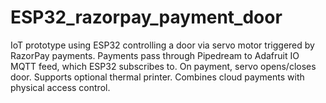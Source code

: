 # ESP32_razorpay_payment_door
IoT prototype using ESP32 controlling a door via servo motor triggered by RazorPay payments. Payments pass through Pipedream to Adafruit IO MQTT feed, which ESP32 subscribes to. On payment, servo opens/closes door. Supports optional thermal printer. Combines cloud payments with physical access control.
